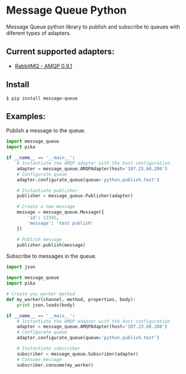 # Message Queue Python

Message Queue python library to publish and subscribe to queues with diferent types of adapters.


## Current supported adapters:
  - [RabbitMQ - AMQP 0.9.1](https://www.rabbitmq.com/tutorials/amqp-concepts.html)


## Install

```
$ pip install message-queue
```


## Examples:

Publish a message to the queue.

```python
import message_queue
import pika

if __name__ == '__main__':
    # Instantiate the AMQP adapter with the host configuration
    adapter = message_queue.AMQPAdapter(host='107.23.60.208')
    # Configurate queue
    adapter.configurate_queue(queue='python.publish.test')

    # Instantiate publisher
    publisher = message_queue.Publisher(adapter)

    # Create a new message
    message = message_queue.Message({
        'id': 12345,
        'message': 'test publish'
    })

    # Publish message
    publisher.publish(message)
```

Subscribe to messages in the queue.

```python
import json

import message_queue
import pika

# Create you worker method
def my_worker(channel, method, properties, body):
    print json.loads(body)

if __name__ == '__main__':
    # Instantiate the AMQP adapter with the host configuration
    adapter = message_queue.AMQPAdapter(host='107.23.60.208')
    # Configurate queue
    adapter.configurate_queue(queue='python.publish.test')

    # Instantiate subscriber
    subscriber = message_queue.Subscriber(adapter)
    # Consume message
    subscriber.consume(my_worker)
```

